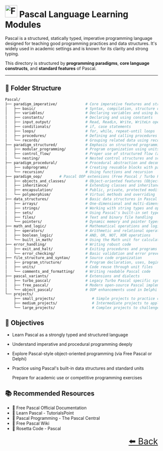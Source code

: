 # <img src="https://www.freepascal.org/pic/logo.gif" height="40px" alt="Free Pascal"/> Pascal Language Learning Modules

Pascal is a structured, statically typed, imperative programming language designed for teaching good programming practices and data structures. It's widely used in academic settings and is known for its clarity and strong typing.

This directory is structured by **programming paradigms**, **core language constructs**, and **standard features** of Pascal.

---

## 📂 Folder Structure

```bash
Pascal/
├── paradigm_imperative/             # Core imperative features and structured programming
│   ├── basic/                       # Syntax, compilation, structure of a program
│   ├── variables/                   # Declaring variables and using basic types
│   ├── constants/                   # Declaring and using constants
│   ├── input_output/                # Read, ReadLn, Write, WriteLn operations
│   ├── conditionals/                # if, case statements
│   ├── loops/                       # for, while, repeat-until loops
│   ├── procedures/                  # Defining and calling procedures and functions
│   └── records/                     # Grouping related data using record types
├── paradigm_structured/             # Emphasis on structured programming principles
│   ├── modular_programming/         # Program organization using units and procedures
│   ├── control_flow/                # Proper use of structured flow (avoid goto)
│   └── nesting/                     # Nested control structures and scopes
├── paradigm_procedural/             # Procedural abstraction and decomposition
│   ├── subprograms/                 # Creating reusable blocks with parameters
│   └── recursion/                   # Using functions and recursion
├── paradigm_oop/        # Pascal OOP extensions (Free Pascal / Turbo Pascal)
│   ├── objects_and_classes/         # Object-oriented features (Objects, Classes)
│   ├── inheritance/                 # Extending classes and inheritance
│   ├── encapsulation/               # Public, private, protected modifiers
│   └── polymorphism/                # Virtual methods and overriding
├── data_structures/                 # Basic data structures in Pascal
│   ├── arrays/                      # One-dimensional and multi-dimensional arrays
│   ├── strings/                     # Working with string types and operations
│   ├── sets/                        # Using Pascal's built-in set type
│   ├── files/                       # Text and binary file handling
│   └── pointers/                    # Dynamic memory and pointer types
├── math_and_logic/                  # Mathematical operations and logic
│   ├── operators/                   # Arithmetic and relational operators
│   ├── boolean_logic/               # AND, OR, NOT, XOR operations
│   └── built_in_math/               # Using the Math unit for calculations
├── error_handling/                  # Writing robust code
│   ├── exit_and_halt/               # Exiting procedures and programs
│   └── error_checking/              # Basic validation and error prevention
├── file_structure_and_syntax/       # Source code organization
│   ├── program_structure/           # Program declaration, uses, begin-end blocks
│   ├── units/                       # Code reuse through unit files
│   └── comments_and_formatting/     # Writing readable Pascal code
├── pascal_variants/                 # Extensions and dialects
│   ├── turbo_pascal/                # Legacy Turbo Pascal specific syntax
│   ├── free_pascal/                 # Modern open-source Pascal implementation
│   └── object_pascal/               # OOP enhancements used in Delphi
└── projects/
    ├── small_projects/                 # Simple projects to practice concepts
    ├── medium_projects/                # Intermediate projects to apply knowledge
    └── large_projects/                 # Complex projects to challenge skills

```

## 🎯 Objectives

- Learn Pascal as a strongly typed and structured language
- Understand imperative and procedural programming deeply
- Explore Pascal-style object-oriented programming (via Free Pascal or Delphi)
- Practice using Pascal's built-in data structures and standard units

  Prepare for academic use or competitive programming exercises

## 📚 Recommended Resources

- 🔗 Free Pascal Official Documentation
- 🔗 Learn Pascal - TutorialsPoint
- 🔗 Pascal Programming - The Pascal Central
- 🔗 Free Pascal Wiki
- 🔗 Rosetta Code - Pascal

<div align="right" style="font-size: 2em;">
    <a href="../README.md">⬅️ Back</a>
</div>
